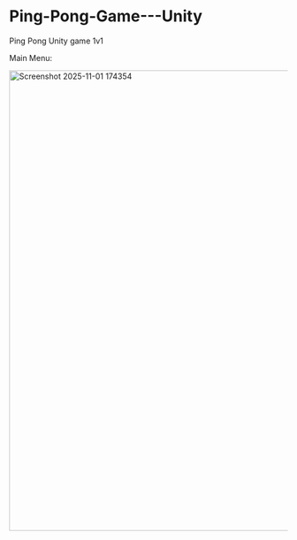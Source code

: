 # Ping-Pong-Game---Unity
Ping Pong Unity game 1v1

Main Menu: 

<img width="1482" height="832" alt="Screenshot 2025-11-01 174354" src="https://github.com/user-attachments/assets/8cfeb759-c257-481b-a9c6-a7c5c23c64e7" />
